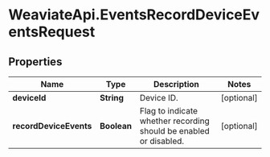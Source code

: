 # WeaviateApi.EventsRecordDeviceEventsRequest

## Properties
Name | Type | Description | Notes
------------ | ------------- | ------------- | -------------
**deviceId** | **String** | Device ID. | [optional] 
**recordDeviceEvents** | **Boolean** | Flag to indicate whether recording should be enabled or disabled. | [optional] 


